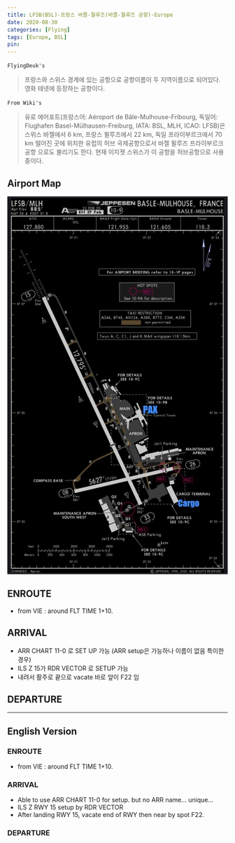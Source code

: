 ```yaml
---
title: LFSB(BSL)-프랑스 바즐-뭘루즈(바즐-뭘루즈 공항)-Europe
date: 2020-08-30
categories: [Flying]
tags: [Europe, BSL]
pin:
---
```

`FlyingDeuk's`
>프랑스와 스위스 경계에 있는 공항으로 공항이름이 두 지역이름으로 되어있다. <br>
영화 테넷에 등장하는 공항이다.

`From Wiki's`
>유로 에어포트(프랑스어: Aéroport de Bâle-Mulhouse-Fribourg, 독일어: Flughafen Basel-Mülhausen-Freiburg, IATA: BSL, MLH, ICAO: LFSB)은 스위스 바젤에서 6 km, 프랑스 뮐루즈에서 22 km, 독일 프라이부르크에서 70 km 떨어진 곳에 위치한 유럽의 허브 국제공항으로서 바젤 뮐루즈 프라이부르크 공항 으로도 불리기도 한다. 현재 이지젯 스위스가 이 공항을 허브공항으로 사용 중이다.

## Airport Map
![bsl](/img/flying/airport/bsl_ap.jpg)

## ENROUTE
- from VIE : around FLT TIME 1+10.

## ARRIVAL
- ARR CHART 11-0 로 SET UP 가능 (ARR setup은 가능하나 이름이 없음 특이한 경우)
- ILS Z 15가 RDR VECTOR 로 SETUP 가능
- 내려서 활주로 끝으로 vacate 바로 앞이 F22 임

## DEPARTURE

----
## English Version

### ENROUTE
- from VIE : around FLT TIME 1+10.

### ARRIVAL
- Able to use ARR CHART 11-0 for setup. but no ARR name... unique...
- ILS Z RWY 15 setup by RDR VECTOR
- After landing RWY 15, vacate end of RWY then near by spot F22.

### DEPARTURE
